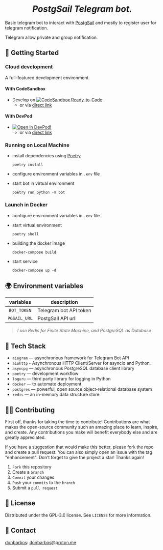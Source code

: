 <h1 align="center"><em>PostgSail Telegram bot.</em></h1>

Basic telegram bot to interact with [PostgSail](https://github.com/xbgmsharp/signalk-postgsail) and mostly to register user for telegram notification.

Telegram allow private and group notification.


## 🚀 Getting Started

### Cloud development

A full-featured development environment.

#### With CodeSandbox

- Develop on [![CodeSandbox Ready-to-Code](https://img.shields.io/badge/CodeSandbox-Ready--to--Code-blue?logo=codesandbox)](https://codesandbox.io/p/github/xbgmsharp/postgsail-telegram-bot/main)
  - or via [direct link](https://codesandbox.io/p/github/xbgmsharp/postgsail-telegram-bot/main)

#### With DevPod

- [![Open in DevPod!](https://devpod.sh/assets/open-in-devpod.svg)](https://devpod.sh/open#https://github.com/xbgmsharp/postgsail-telegram-bot/&workspace=postgsail-telegram-bot&provider=docker&ide=openvscode)
  - or via [direct link](https://devpod.sh/open#https://github.com/xbgmsharp/postgsail-telegram-bot&workspace=postgsail-telegram-bot&provider=docker&ide=openvscode)

### Running on Local Machine

- install dependencies using [Poetry](https://python-poetry.org "python package manager")
    ```
    poetry install
    ```
- configure environment variables in `.env` file

- start bot in virtual environment
    ```
    poetry run python -m bot
    ```

### Launch in Docker

- configure environment variables in `.env` file

- start virtual environment
    ```
    poetry shell
    ```
- building the docker image
    ```
    docker-compose build
    ```
- start service
    ```
    docker-compose up -d
    ```


## 🌍 Environment variables

| variables         | description |
|:-----------------:| ----------- |
| `BOT_TOKEN`       | Telegram bot API token |
| `PGSAIL_URL`      | PostgSail API url |

> *I use Redis for Finite State Machine, and PostgreSQL as Database*


## 🔧 Tech Stack

- `aiogram` — asynchronous framework for Telegram Bot API
- `aiohttp` - Asynchronous HTTP Client/Server for asyncio and Python.
- `asyncpg` — asynchronous PostgreSQL database client library
- `poetry` — development workflow
- `loguru` — third party library for logging in Python
- `docker` — to automate deployment
- `postgres` — powerful, open source object-relational database system
- `redis` — an in-memory data structure store


## 👷🏾 Contributing

First off, thanks for taking the time to contribute! Contributions are what makes the open-source community such an amazing place to learn, inspire, and create. Any contributions you make will benefit everybody else and are greatly appreciated.

If you have a suggestion that would make this better, please fork the repo and create a pull request. You can also simply open an issue with the tag "enhancement". Don't forget to give the project a star! Thanks again!

1. `Fork` this repository
2. Create a `branch`
3. `Commit` your changes
4. `Push` your `commits` to the `branch`
5. Submit a `pull request`



## 📝 License

Distributed under the GPL-3.0 license. See `LICENSE` for more information.


## 📢 Contact

[donbarbos](https://github.com/donBarbos): donbarbos@proton.me

